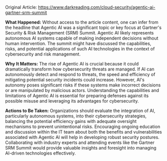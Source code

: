 Original Article: https://www.darkreading.com/cloud-security/agentic-ai-gartner-srm-summit

**What Happened:** Without access to the article content, one can infer from the headline that Agentic AI was a significant topic or key focus at Gartner's Security & Risk Management (SRM) Summit. Agentic AI likely represents autonomous AI systems capable of making independent decisions without human intervention. The summit might have discussed the capabilities, risks, and potential applications of such AI technologies in the context of cybersecurity and risk management.

**Why It Matters:** The rise of Agentic AI is crucial because it could dramatically transform how cybersecurity threats are managed. If AI can autonomously detect and respond to threats, the speed and efficiency of mitigating potential security incidents could increase. However, AI's autonomy poses significant risks if these systems make incorrect decisions or are manipulated by malicious actors. Understanding the capabilities and limitations of Agentic AI is essential for preparing defenses against its possible misuse and leveraging its advantages for cybersecurity.

**Actions to Be Taken:** Organizations should evaluate the integration of AI, particularly autonomous systems, into their cybersecurity strategies, balancing the potential efficiency gains with adequate oversight mechanisms to prevent unintentional risks. Encouraging ongoing education and discussion within the IT team about both the benefits and vulnerabilities associated with Agentic AI will help in developing robust security postures. Collaborating with industry experts and attending events like the Gartner SRM Summit would provide valuable insights and foresight into managing AI-driven technologies effectively.